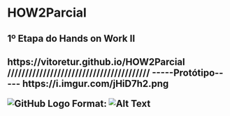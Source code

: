 # HOW2Parcial
<h2>1º Etapa do Hands on Work II<h2>
https://vitoretur.github.io/HOW2Parcial
////////////////////////////////////////
-----Protótipo-----
https://i.imgur.com/jHiD7h2.png 
  
![GitHub Logo](https://i.imgur.com/jHiD7h2.png )
Format: ![Alt Text](https://i.imgur.com/jHiD7h2.png )
